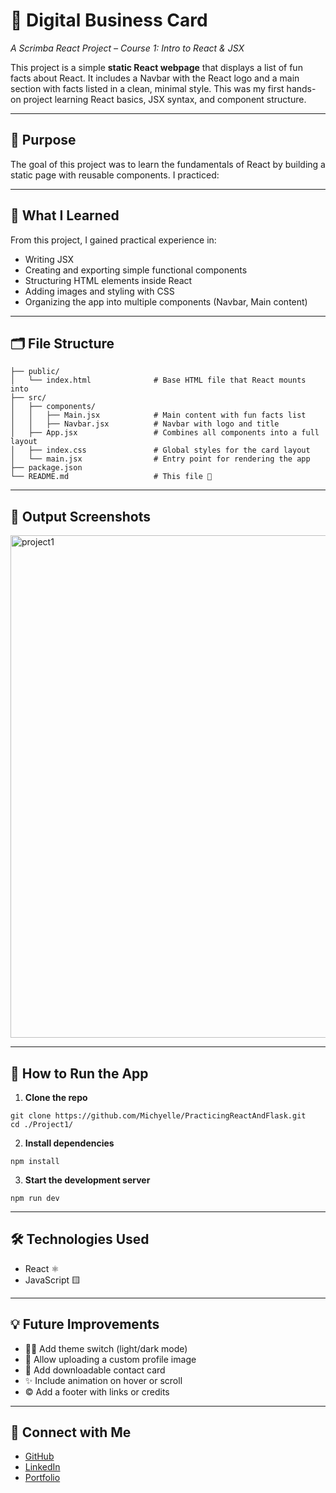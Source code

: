 # 💼 Digital Business Card  
_A Scrimba React Project – Course 1: Intro to React & JSX_

This project is a simple **static React webpage** that displays a list of fun facts about React. It includes a Navbar with the React logo and a main section with facts listed in a clean, minimal style. This was my first hands-on project learning React basics, JSX syntax, and component structure.

---

## 🎯 Purpose  
The goal of this project was to learn the fundamentals of React by building a static page with reusable components. I practiced:

---

## 🧠 What I Learned  
From this project, I gained practical experience in:
- Writing JSX  
- Creating and exporting simple functional components  
- Structuring HTML elements inside React  
- Adding images and styling with CSS  
- Organizing the app into multiple components (Navbar, Main content)  

---

## 🗂️ File Structure  
```
├── public/
│   └── index.html              # Base HTML file that React mounts into
├── src/
│   ├── components/
│   │   ├── Main.jsx            # Main content with fun facts list
│   │   ├── Navbar.jsx          # Navbar with logo and title
│   ├── App.jsx                 # Combines all components into a full layout
│   ├── index.css               # Global styles for the card layout
│   └── main.jsx                # Entry point for rendering the app
├── package.json
└── README.md                   # This file 📝
```

---

## 📸 Output Screenshots  
<img width="1251" height="804" alt="project1" src="https://github.com/user-attachments/assets/b5f4fcd3-520e-4f08-a22a-e3a04ca2aee4" />

---

## 🚀 How to Run the App  
1. **Clone the repo**  
```
git clone https://github.com/Michyelle/PracticingReactAndFlask.git
cd ./Project1/
```

2. **Install dependencies**  
```
npm install
```

3. **Start the development server**  
```
npm run dev
```

---

## 🛠️ Technologies Used  
- React ⚛️  
- JavaScript 🟨  

---

## 💡 Future Improvements  
- 🧑‍💻 Add theme switch (light/dark mode)  
- 📸 Allow uploading a custom profile image  
- 📱 Add downloadable contact card  
- ✨ Include animation on hover or scroll  
- ©️ Add a footer with links or credits

---

## 🔗 Connect with Me  
- [GitHub](https://github.com/Michyelle)  
- [LinkedIn](https://www.linkedin.com/in/michellenguyen12/)  
- [Portfolio](https://michellenguyen.vercel.app/)
